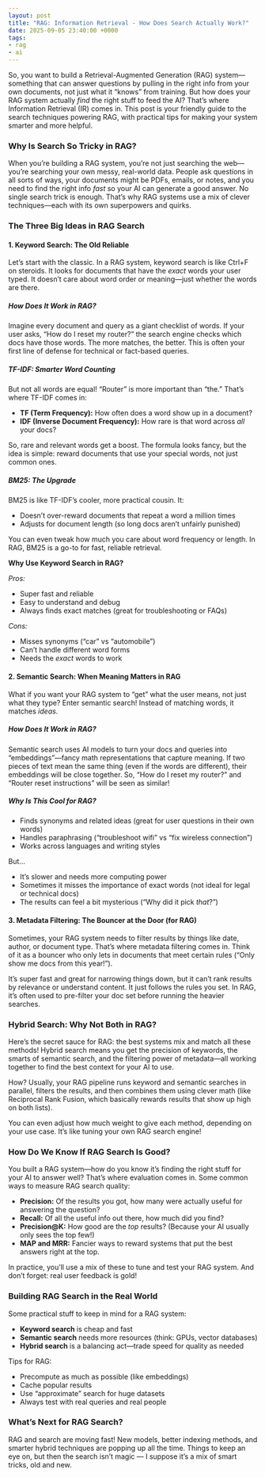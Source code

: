 ```yaml
---
layout: post
title: "RAG: Information Retrieval - How Does Search Actually Work?"
date: 2025-09-05 23:40:00 +0000
tags:
- rag
- ai
---
```


So, you want to build a Retrieval-Augmented Generation (RAG) system—something that can answer questions by pulling in the right info from your own documents, not just what it “knows” from training. But how does your RAG system actually *find* the right stuff to feed the AI? That’s where Information Retrieval (IR) comes in. This post is your friendly guide to the search techniques powering RAG, with practical tips for making your system smarter and more helpful.

### Why Is Search So Tricky in RAG?

When you’re building a RAG system, you’re not just searching the web—you’re searching your own messy, real-world data. People ask questions in all sorts of ways, your documents might be PDFs, emails, or notes, and you need to find the right info *fast* so your AI can generate a good answer. No single search trick is enough. That’s why RAG systems use a mix of clever techniques—each with its own superpowers and quirks.

### The Three Big Ideas in RAG Search

#### 1. Keyword Search: The Old Reliable

Let’s start with the classic. In a RAG system, keyword search is like Ctrl+F on steroids. It looks for documents that have the *exact* words your user typed. It doesn’t care about word order or meaning—just whether the words are there.

##### How Does It Work in RAG?

Imagine every document and query as a giant checklist of words. If your user asks, “How do I reset my router?” the search engine checks which docs have those words. The more matches, the better. This is often your first line of defense for technical or fact-based queries.

##### TF-IDF: Smarter Word Counting

But not all words are equal! “Router” is more important than “the.” That’s where TF-IDF comes in:

- **TF (Term Frequency):** How often does a word show up in a document?
- **IDF (Inverse Document Frequency):** How rare is that word across *all* your docs?

So, rare and relevant words get a boost. The formula looks fancy, but the idea is simple: reward documents that use your special words, not just common ones.

##### BM25: The Upgrade

BM25 is like TF-IDF’s cooler, more practical cousin. It:
- Doesn’t over-reward documents that repeat a word a million times
- Adjusts for document length (so long docs aren’t unfairly punished)

You can even tweak how much you care about word frequency or length. In RAG, BM25 is a go-to for fast, reliable retrieval.

**Why Use Keyword Search in RAG?**

*Pros:*
- Super fast and reliable
- Easy to understand and debug
- Always finds exact matches (great for troubleshooting or FAQs)

*Cons:*
- Misses synonyms (“car” vs “automobile”)
- Can’t handle different word forms
- Needs the *exact* words to work


#### 2. Semantic Search: When Meaning Matters in RAG

What if you want your RAG system to “get” what the user means, not just what they type? Enter semantic search! Instead of matching words, it matches *ideas*.

##### How Does It Work in RAG?

Semantic search uses AI models to turn your docs and queries into “embeddings”—fancy math representations that capture meaning. If two pieces of text mean the same thing (even if the words are different), their embeddings will be close together. So, “How do I reset my router?” and “Router reset instructions” will be seen as similar!

##### Why Is This Cool for RAG?

- Finds synonyms and related ideas (great for user questions in their own words)
- Handles paraphrasing (“troubleshoot wifi” vs “fix wireless connection”)
- Works across languages and writing styles

But…
- It’s slower and needs more computing power
- Sometimes it misses the importance of exact words (not ideal for legal or technical docs)
- The results can feel a bit mysterious (“Why did it pick *that*?”)

#### 3. Metadata Filtering: The Bouncer at the Door (for RAG)

Sometimes, your RAG system needs to filter results by things like date, author, or document type. That’s where metadata filtering comes in. Think of it as a bouncer who only lets in documents that meet certain rules (“Only show me docs from this year!”).

It’s super fast and great for narrowing things down, but it can’t rank results by relevance or understand content. It just follows the rules you set. In RAG, it’s often used to pre-filter your doc set before running the heavier searches.

### Hybrid Search: Why Not Both in RAG?

Here’s the secret sauce for RAG: the best systems mix and match all these methods! Hybrid search means you get the precision of keywords, the smarts of semantic search, and the filtering power of metadata—all working together to find the best context for your AI to use.

How? Usually, your RAG pipeline runs keyword and semantic searches in parallel, filters the results, and then combines them using clever math (like Reciprocal Rank Fusion, which basically rewards results that show up high on both lists).

You can even adjust how much weight to give each method, depending on your use case. It’s like tuning your own RAG search engine!

### How Do We Know If RAG Search Is Good?

You built a RAG system—how do you know it’s finding the right stuff for your AI to answer well? That’s where evaluation comes in. Some common ways to measure RAG search quality:

- **Precision:** Of the results you got, how many were actually useful for answering the question?
- **Recall:** Of all the useful info out there, how much did you find?
- **Precision@K:** How good are the *top* results? (Because your AI usually only sees the top few!)
- **MAP and MRR:** Fancier ways to reward systems that put the best answers right at the top.

In practice, you’ll use a mix of these to tune and test your RAG system. And don’t forget: real user feedback is gold!

### Building RAG Search in the Real World

Some practical stuff to keep in mind for a RAG system:

- **Keyword search** is cheap and fast
- **Semantic search** needs more resources (think: GPUs, vector databases)
- **Hybrid search** is a balancing act—trade speed for quality as needed

Tips for RAG:
- Precompute as much as possible (like embeddings)
- Cache popular results
- Use “approximate” search for huge datasets
- Always test with real queries and real people

### What’s Next for RAG Search?

RAG and search are moving fast! New models, better indexing methods, and smarter hybrid techniques are popping up all the time. Things to keep an eye on, but then the search isn’t magic — I suppose it’s a mix of smart tricks, old and new. 